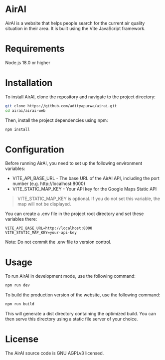 # AirAI
AirAI is a website that helps people search for the current air quality situation in their area. It is built using the Vite JavaScript framework.

# Requirements
Node.js 18.0 or higher

# Installation
To install AirAI, clone the repository and navigate to the project directory:

```sh
git clone https://github.com/adityapurwa/airai.git
cd airai/airai-web
```
Then, install the project dependencies using npm:

```sh
npm install
```

# Configuration

Before running AirAI, you need to set up the following environment variables:

- VITE_API_BASE_URL - The base URL of the AirAI API, including the port number (e.g. http://localhost:8000)
- VITE_STATIC_MAP_KEY - Your API key for the Google Maps Static API

> VITE_STATIC_MAP_KEY is optional. If you do not set this variable, the map will not be displayed.
 
You can create a .env file in the project root directory and set these variables there:

```dotenv
VITE_API_BASE_URL=http://localhost:8000
VITE_STATIC_MAP_KEY=your-api-key
```
Note: Do not commit the .env file to version control.

# Usage
To run AirAI in development mode, use the following command:

```sh
npm run dev
```

To build the production version of the website, use the following command:

```sh
npm run build
```

This will generate a dist directory containing the optimized build. You can then serve this directory using a static file server of your choice.

# License
The AirAI source code is GNU AGPLv3 licensed.